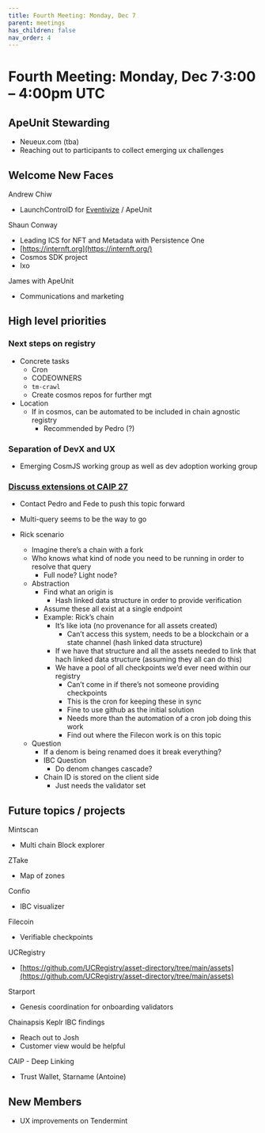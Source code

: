 ```yaml
---
title: Fourth Meeting: Monday, Dec 7
parent: meetings
has_children: false
nav_order: 4
---
```


# **Fourth Meeting: Monday, Dec 7⋅3:00 – 4:00pm UTC**

## ApeUnit Stewarding

- Neueux.com (tba)
- Reaching out to participants to collect emerging ux challenges

## Welcome New Faces

Andrew Chiw

- LaunchControlD for [Eventivize](https://eventivize.co/) / ApeUnit

Shaun Conway

- Leading ICS for NFT and Metadata with Persistence One
- [https://internft.org](https://internft.org/)
- Cosmos SDK project
- Ixo

James with ApeUnit

- Communications and marketing

## High level priorities

### Next steps on registry

- Concrete tasks
    - Cron
    - CODEOWNERS
    - `tm-crawl`
    - Create cosmos repos for further mgt
- Location
    - If in cosmos, can be automated to be included in chain agnostic registry
        - Recommended by Pedro (?)

### Separation of DevX and UX

- Emerging CosmJS working group as well as dev adoption working group

### [Discuss extensions ot CAIP 27](https://github.com/ChainAgnostic/CAIPs/issues/27)

- Contact Pedro and Fede to push this topic forward
- Multi-query seems to be the way to go

- Rick scenario
    - Imagine there’s a chain with a fork
    - Who knows what kind of node you need to be running in order to resolve that query
        - Full node? Light node?
    - Abstraction
        - Find what an origin is
            - Hash linked data structure in order to provide verification
        - Assume these all exist at a single endpoint
        - Example: Rick’s chain
            - It’s like iota (no provenance for all assets created)
                - Can’t access this system, needs to be a blockchain or a state channel (hash linked data structure)
            - If we have that structure and all the assets needed to link that hach linked data structure (assuming they all can do this)
            - We have a pool of all checkpoints we’d ever need within our registry
                - Can’t come in if there’s not someone providing checkpoints
                - This is the cron for keeping these in sync
                - Fine to use github as the initial solution
                - Needs more than the automation of a cron job doing this work
                - Find out where the Filecon work is on this topic
    - Question
        - If a denom is being renamed does it break everything?
        - IBC Question
            - Do denom changes cascade?
        - Chain ID is stored on the client side
            - Just needs the validator set

## Future topics / projects

Mintscan

- Multi chain Block explorer

ZTake

- Map of zones

Confio

- IBC visualizer

Filecoin

- Verifiable checkpoints

UCRegistry

- [https://github.com/UCRegistry/asset-directory/tree/main/assets](https://github.com/UCRegistry/asset-directory/tree/main/assets)

Starport

- Genesis coordination for onboarding validators

Chainapsis Keplr IBC findings

- Reach out to Josh
- Customer view would be helpful

CAIP - Deep Linking

- Trust Wallet, Starname (Antoine)

## New Members

- UX improvements on Tendermint